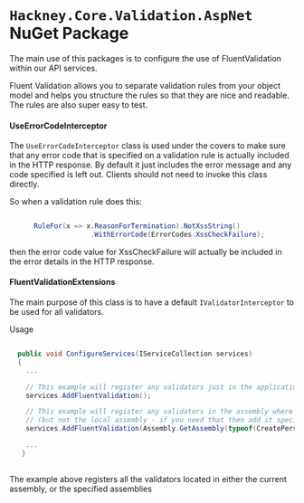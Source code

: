 # `Hackney.Core.Validation.AspNet` NuGet Package

The main use of this packages is to configure the use of FluentValidation within our API services.

Fluent Validation allows you to separate validation rules from your object model and helps you structure the rules so that they are nice and readable. The rules are also super easy to test.

#### UseErrorCodeInterceptor

The `UseErrorCodeInterceptor` class is used under the covers to make sure that any error code that is specified on a validation rule is actually included in the HTTP response. By default it just includes the error message and any code specified is left out. Clients should not need to invoke this class directly.

So when a validation rule does this:

```csharp

      RuleFor(x => x.ReasonForTermination).NotXssString()
                    .WithErrorCode(ErrorCodes.XssCheckFailure);

```
then the error code value for XssCheckFailure will actually be included in the error details in the HTTP response.

#### FluentValidationExtensions

The main purpose of this class is to have a default `IValidatorInterceptor`  to be used for all validators.

Usage

```csharp

  public void ConfigureServices(IServiceCollection services)
  {
    ...

    // This example will register any validators just in the application's assembly
    services.AddFluentValidation();

    // This example will register any validators in the assembly where the CreatePersonRequestObjectValidator is located
    // (but not the local assembly - if you need that then add it specifically.)
    services.AddFluentValidation(Assembly.GetAssembly(typeof(CreatePersonRequestObjectValidator)));

    ...
   }
  
```
The example above registers all the validators located in either the current assembly, or the specified assemblies
